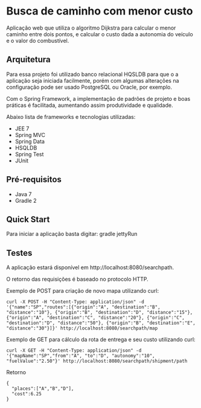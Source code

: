 Busca de caminho com menor custo
=================================

Aplicação web que utiliza o algoritmo Dijkstra para calcular o menor caminho entre dois pontos, e calcular o custo dada a autonomia do veículo e o valor do combustível. 

## Arquitetura
Para essa projeto foi utilizado banco relacional HQSLDB para que o a aplicação seja iniciada facilmente, porém com algumas alterações na configuração pode ser usado PostgreSQL ou Oracle, por exemplo.

Com o Spring Framework, a implementação de padrões de projeto e boas práticas é facilitada, aumentando assim produtividade e qualidade.

Abaixo lista de frameworks e tecnologias utilizadas:

<ul>
<li>JEE 7</li>
<li>Spring MVC</li>
<li>Spring Data</li>
<li>HSQLDB</li>
<li>Spring Test</li>
<li>JUnit</li>
</ul>

## Pré-requisitos
<ul>
<li>Java 7</li>
<li>Gradle 2</li>
</ul>

## Quick Start
Para iniciar a aplicação basta digitar: gradle jettyRun

## Testes
A aplicação estará disponível em http://localhost:8080/searchpath.

O retorno das requisições é baseado no protocolo HTTP.

Exemplo de POST para criação de novo mapa utilizando curl:

```
curl -X POST -H "Content-Type: application/json" -d '{"name":"SP","routes":[{"origin":"A", "destination":"B", "distance":"10"}, {"origin":"B", "destination":"D", "distance":"15"}, {"origin":"A", "destination":"C", "distance":"20"}, {"origin":"C", "destination":"D", "distance":"50"}, {"origin":"B", "destination":"E", "distance":"30"}]}' http://localhost:8080/searchpath/map
```

Exemplo de GET para cálculo da rota de entrega e seu custo utilizando curl:
```
curl -X GET -H "Content-Type: application/json" -d '{"mapName":"SP","from":"A", "to":"D", "autonomy":"10", "fuelValue":"2.50"}' http://localhost:8080/searchpath/shipment/path
```
Retorno
```
{
  "places":["A","B","D"],
  "cost":6.25
}
```
